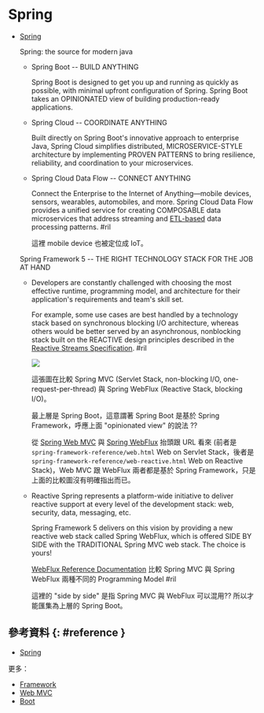 # Spring

  - [Spring](https://spring.io/)

    Spring: the source for modern java

      - Spring Boot -- BUILD ANYTHING

        Spring Boot is designed to get you up and running as quickly as possible, with minimal upfront configuration of Spring. Spring Boot takes an OPINIONATED view of building production-ready applications.

      - Spring Cloud -- COORDINATE ANYTHING

        Built directly on Spring Boot's innovative approach to enterprise Java, Spring Cloud simplifies distributed, MICROSERVICE-STYLE architecture by implementing PROVEN PATTERNS to bring resilience, reliability, and coordination to your microservices.

      - Spring Cloud Data Flow -- CONNECT ANYTHING

        Connect the Enterprise to the Internet of Anything—mobile devices, sensors, wearables, automobiles, and more. Spring Cloud Data Flow provides a unified service for creating COMPOSABLE data microservices that address streaming and [ETL-based](https://en.wikipedia.org/wiki/Extract,_transform,_load) data processing patterns. #ril

        這裡 mobile device 也被定位成 IoT。

    Spring Framework 5 -- THE RIGHT TECHNOLOGY STACK FOR THE JOB AT HAND

      - Developers are constantly challenged with choosing the most effective runtime, programming model, and architecture for their application's requirements and team's skill set.

        For example, some use cases are best handled by a technology stack based on synchronous blocking I/O architecture, whereas others would be better served by an asynchronous, nonblocking stack built on the REACTIVE design principles described in the [Reactive Streams Specification](http://www.reactive-streams.org/). #ril

        ![](https://spring.io/img/homepage/diagram-boot-reactor.svg)

        這張圖在比較 Spring MVC (Servlet Stack, non-blocking I/O, one-request-per-thread) 與 Spring WebFlux (Reactive Stack, blocking I/O)。

        最上層是 Spring Boot，這意謂著 Spring Boot 是基於 Spring Framework，呼應上面 "opinionated view" 的說法 ??

        從 [Spring Web MVC](https://docs.spring.io/spring/docs/current/spring-framework-reference/web.html) 與 [Spring WebFlux](https://docs.spring.io/spring/docs/current/spring-framework-reference/web-reactive.html) 抬頭跟 URL 看來 (前者是 `spring-framework-reference/web.html` Web on Servlet Stack，後者是 `spring-framework-reference/web-reactive.html` Web on Reactive Stack)，Web MVC 跟 WebFlux 兩者都是基於 Spring Framework，只是上面的比較圖沒有明確指出而已。

      - Reactive Spring represents a platform-wide initiative to deliver reactive support at every level of the development stack: web, security, data, messaging, etc.

        Spring Framework 5 delivers on this vision by providing a new reactive web stack called Spring WebFlux, which is offered SIDE BY SIDE with the TRADITIONAL Spring MVC web stack. The choice is yours!

        [WebFlux Reference Documentation](https://docs.spring.io/spring/docs/current/spring-framework-reference/web-reactive.html#spring-webflux) 比較 Spring MVC 與 Spring WebFlux 兩種不同的 Programming Model #ril

        這裡的 "side by side" 是指 Spring MVC 與 WebFlux 可以混用?? 所以才能匯集為上層的 Spring Boot。

## 參考資料 {: #reference }

  - [Spring](https://spring.io/)

更多：

  - [Framework](spring-framework.md)
  - [Web MVC](spring-webmvc.md)
  - [Boot](spring-boot.md)
